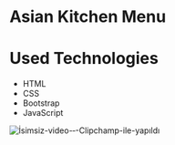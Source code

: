 # Asian Kitchen Menu 

# Used Technologies
- HTML
- CSS
- Bootstrap
- JavaScript

![İsimsiz-video-‐-Clipchamp-ile-yapıldı](https://user-images.githubusercontent.com/75690935/216813950-26af30e2-83e6-4b9e-ab48-22057b178e5d.gif)
